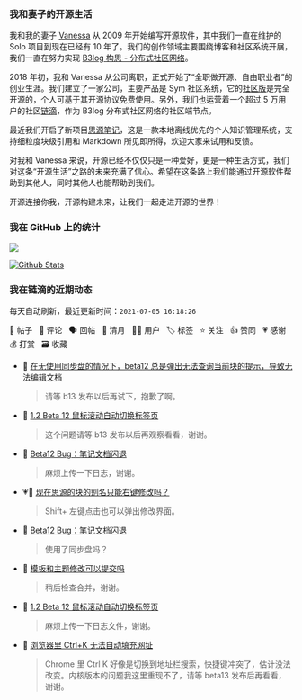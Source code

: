 ### 我和妻子的开源生活

我和我的妻子 [Vanessa](https://github.com/Vanessa219) 从 2009 年开始编写开源软件，其中我们一直在维护的 Solo 项目到现在已经有 10 年了。我们的创作领域主要围绕博客和社区系统开展，我们一直在努力实现 [B3log 构思 - 分布式社区网络](https://ld246.com/article/1546941897596)。

2018 年初，我和 Vanessa 从公司离职，正式开始了“全职做开源、自由职业者”的创业生涯。我们建立了一家公司，主要产品是 Sym 社区系统，它的[社区版](https://github.com/88250/symphony)是完全开源的，个人可基于其开源协议免费使用。另外，我们也运营着一个超过 5 万用户的社区[链滴](https://ld246.com)，作为 B3log 分布式社区网络的社区端节点。

最近我们开启了新项目[思源笔记](https://github.com/siyuan-note/siyuan)，这是一款本地离线优先的个人知识管理系统，支持细粒度块级引用和 Markdown 所见即所得，欢迎大家来试用和反馈。

对我和 Vanessa 来说，开源已经不仅仅只是一种爱好，更是一种生活方式，我们对这条“开源生活”之路的未来充满了信心。希望在这条路上我们能通过开源软件帮助到其他人，同时其他人也能帮助到我们。

开源连接你我，开源构建未来，让我们一起走进开源的世界！

### 我在 GitHub 上的统计

<a title="Hits" target="_blank" href="https://github.com/88250/88250"><img src="https://hits.b3log.org/88250/88250.svg"></a>

[![Github Stats](https://github-readme-stats.vercel.app/api?username=88250&theme=tokyonight&show_icons=true)](https://github.com/88250)

<!--events start -->

### 我在链滴的近期动态

每天自动刷新，最近更新时间：`2021-07-05 16:18:26`

📝 帖子 &nbsp; 💬 评论 &nbsp; 🗣 回帖 &nbsp; 🌙 清月 &nbsp; 👨‍💻 用户 &nbsp; 🏷️ 标签 &nbsp; ⭐️ 关注 &nbsp; 👍 赞同 &nbsp; 💗 感谢 &nbsp; 💰 打赏 &nbsp; 🗃 收藏

* 💬 [在无使用同步盘的情况下，beta12 总是弹出无法查询当前块的提示，导致无法编辑文档](https://ld246.com/article/1625461425384/comment/1625462697562#comments)

  > 请等 b13 发布以后再试下，抱歉了啊。
* 💬 [1.2 Beta 12 鼠标滚动自动切换标签页](https://ld246.com/article/1625416254767/comment/1625453312676#comments)

  > 这个问题请等 b13 发布以后再观察看看，谢谢。
* 💬 [Beta12 Bug：笔记文档闪退](https://ld246.com/article/1625387009544/comment/1625451368818#comments)

  > 麻烦上传一下日志，谢谢。
* 💗💬 [现在思源的块的别名只能右键修改吗？](https://ld246.com/article/1625412457553/comment/1625433874811#comments)

  > Shift+ 左键点击也可以弹出修改界面。
* 💬 [Beta12 Bug：笔记文档闪退](https://ld246.com/article/1625387009544/comment/1625448787744#comments)

  > 使用了同步盘吗？
* 💬 [模板和主题修改可以提交吗](https://ld246.com/article/1625390818991/comment/1625448727301#comments)

  > 稍后检查合并，谢谢。
* 💬 [1.2 Beta 12 鼠标滚动自动切换标签页](https://ld246.com/article/1625416254767/comment/1625448681653#comments)

  > 麻烦上传一下日志文件，谢谢。
* 💬 [浏览器里 Ctrl+K 无法自动填充网址](https://ld246.com/article/1625408891377/comment/1625410175637#comments)

  > Chrome 里 Ctrl K 好像是切换到地址栏搜索，快捷键冲突了，估计没法改变。内核版本的问题我这里重现不了，请等 beta13 发布后再看看，谢谢。


<!--events end -->
